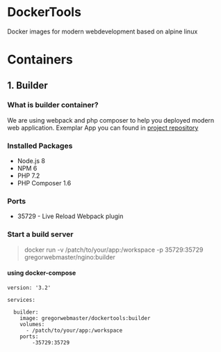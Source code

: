 # DockerTools
Docker images for modern webdevelopment based on alpine linux

# Containers

## 1. Builder

### What is builder container?
We are using webpack and php composer to help you deployed modern web application. Exemplar App you can found in [project repository](https://github.com/gregorwebmaster/dockertools)

### Installed Packages
* Node.js 8
* NPM 6
* PHP 7.2
* PHP Composer 1.6

### Ports
* 35729  - Live Reload Webpack plugin

### Start a build server
> docker run -v /patch/to/your/app:/workspace -p 35729:35729 gregorwebmaster/ngino:builder

#### using docker-compose
```
version: '3.2'

services:

  builder:
    image: gregorwebmaster/dockertools:builder
    volumes:
      - /patch/to/your/app:/workspace
    ports:
        -35729:35729
```